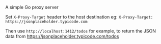 A simple Go proxy server

Set `X-Proxy-Target` header to the host destination
eg: `X-Proxy-Target: https://jsonplaceholder.typicode.com`

Then use `http://localhost:1412/todos` for example, to return the JSON data from https://jsonplaceholder.typicode.com/todos